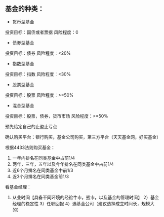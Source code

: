 ## 基金的种类：
- 货币型基金

投资目标：国债或者票据
风险程度：0 

- 债券型基金

投资目标：债券
风险程度：<20%

- 指数型基金

投资目标：指数
风险程度：<30%

- 股票型基金

投资目标：股票
风险程度：>=50%

- 混合型基金

投资目标：股票，债券，货币市场
风险程度：>=50%



预先给定自己的止盈止亏点

确认购买平台：银行购买，基金公司购买，第三方平台（天天基金网，好买基金）

根据4433法则购买基金：

1) 一年内排名在同类基金中占前1/4
2) 两年，三年，五年以及今年排名在同类基金中占前1/4
3) 近6个月排名在同类基金中前1/3
4) 近3个月排名在同类基金前1/3

看基金经理：

1) 从业时间【具备不同环境的经验牛市，熊市，以及基金的管理时间】
2）基金经理的稳定性
3）任职回报
4）选基金公司（建议选择成立时间长，规模大的）